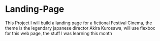 # Landing-Page

This Project I will build a landing page for a fictional Festival Cinema, the theme is the legendary japanese director Akira Kurosawa, will use flexbox for this web page, the stuff I was learning this month 